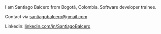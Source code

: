 I am Santiago Balcero from Bogotá, Colombia. Software developer trainee.

Contact via santiagobalcero@gmail.com

Linkedin: [linkedin.com/in/SantiagoBalcero](linkedin.com/in/SantiagoBalcero)
